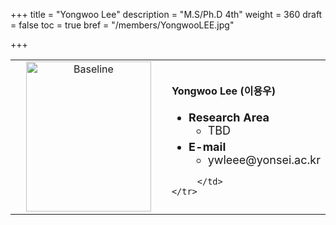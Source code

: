 +++
title = "Yongwoo Lee"
description = "M.S/Ph.D 4th"
weight = 360
draft = false
toc = true
bref = "/members/YongwooLEE.jpg"

+++

<table>
    <tr>
       <td width="280" align="center" valign="top">
          <img alt="Baseline" width="200px" height="240" src="/members/YongwooLEE.jpg">
       </td>
       <td>
            <h4>Yongwoo Lee (이용우)</h4>
            <ul class="member_info">
                <li style="font-size: 18px"><b>Research Area</b>
                    <ul class="interest">
                        <li style="margin-bottom: 5px">TBD</li>
                    </ul>
                </li>
                <li style="font-size: 18px"><b>E-mail</b>
                    <ul>
                        <li style="margin-bottom: 5px">ywleee@yonsei.ac.kr</li>
                    </ul>
                </li>
            </ul>


         </td>
    </tr>
</table>